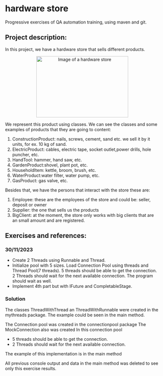 # hardware store
Progressive exercises of QA automation training, using maven and git.

## Project description:
In this project, we have a hardware store that sells different products.

<p align="center">
<img src="https://t4.ftcdn.net/jpg/03/39/67/57/360_F_339675724_zKIsiEcSss6x2KOXUfHMfBrK9b0qbYCQ.jpg" alt="Image of a hardware store" width="300" height="200">
</p>

We represent this product using classes.
We can see the classes and some examples of products that they are going to content:
1. ConstructionProduct: nails, screws, cement, sand etc. we sell it by it units, for ex.
   10 kg of sand.
2. ElectricProduct: cables, electric tape, socket outlet,power drills, hole puncher, etc.
3. HandTool: hammer, hand saw, etc.
4. GardenProduct:shovel, plant pot, etc.
5. HouseholdItem: kettle, broom, brush, etc.
6. WaterProduct:water filter, water pump, etc.
7. GasProduct: gas valve, etc.

Besides that, we have the persons that interact with the store these are:
1. Employee: these are the employees of the store and could be: seller, deposit or owner
2. Supplier: the one that sells us the products
3. BigClient: at the moment, the store only works with big clients that are an small amount and are registered.

## Exercises and references:

### 30/11/2023
* Create 2 Threads using Runnable and Thread.
* Initialize pool with 5 sizes.
  Load Connection Pool using threads and Thread Pool(7 threads).
  5 threads should be able to get the connection.
  2 Threads should wait for the next available connection.
  The program should wait as well.
* Implement 4th part but with IFuture and CompletableStage.

### Solution
The classes ThreadWithThread an ThreadWithRunnable were created in the mythreads package.
The example could be seen in the main method.

The Connection pool was created in the connectionpool package
The MockConnection also was created
In this connection pool 
* 5 threads should be able to get the connection.
* 2 Threads should wait for the next available connection.

The example of this implementation is in the main method

All previous console output and data in the main method was deleted 
to see only this exercise results.





